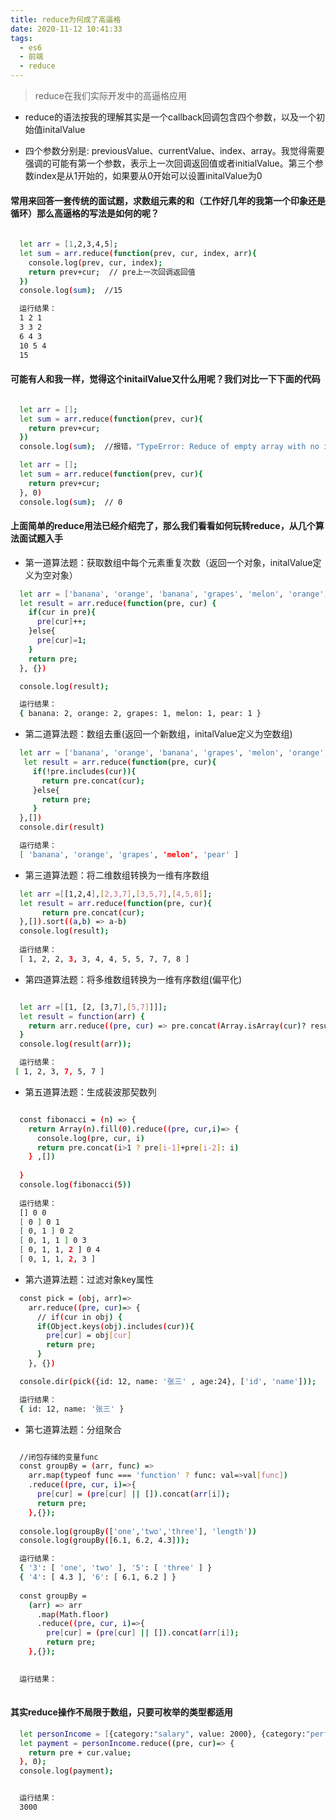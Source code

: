 ```yaml
---
title: reduce为何成了高逼格
date: 2020-11-12 10:41:33
tags:
  - es6
  - 前端
  - reduce
---
```


> reduce在我们实际开发中的高逼格应用

+ reduce的语法按我的理解其实是一个callback回调包含四个参数，以及一个初始值initalValue

+ 四个参数分别是: previousValue、currentValue、index、array。我觉得需要强调的可能有第一个参数，表示上一次回调返回值或者initialValue。第三个参数index是从1开始的，如果要从0开始可以设置initalValue为0

#### 常用来回答一套传统的面试题，求数组元素的和（工作好几年的我第一个印象还是循环）那么高逼格的写法是如何的呢？

``` bash
  
  let arr = [1,2,3,4,5];
  let sum = arr.reduce(function(prev, cur, index, arr){
    console.log(prev, cur, index);
    return prev+cur;  // pre上一次回调返回值
  })
  console.log(sum);  //15

  运行结果：
  1 2 1
  3 3 2
  6 4 3
  10 5 4
  15

```

#### 可能有人和我一样，觉得这个initailValue又什么用呢？我们对比一下下面的代码

``` bash

  let arr = [];
  let sum = arr.reduce(function(prev, cur){
    return prev+cur; 
  })
  console.log(sum);  //报错，"TypeError: Reduce of empty array with no initial value"

  let arr = [];
  let sum = arr.reduce(function(prev, cur){
    return prev+cur;  
  }, 0)
  console.log(sum);  // 0


  ```

#### 上面简单的reduce用法已经介绍完了，那么我们看看如何玩转reduce，从几个算法面试题入手

+ 第一道算法题：获取数组中每个元素重复次数（返回一个对象，initalValue定义为空对象）

``` bash
  let arr = ['banana', 'orange', 'banana', 'grapes', 'melon', 'orange','pear'];
  let result = arr.reduce(function(pre, cur) {
    if(cur in pre){
      pre[cur]++;
    }else{
      pre[cur]=1;
    }
    return pre;
  }, {})

  console.log(result);

  运行结果：
  { banana: 2, orange: 2, grapes: 1, melon: 1, pear: 1 }

```
+ 第二道算法题：数组去重(返回一个新数组，initalValue定义为空数组)

``` bash
  let arr = ['banana', 'orange', 'banana', 'grapes', 'melon', 'orange','pear'];
   let result = arr.reduce(function(pre, cur){
     if(!pre.includes(cur)){
       return pre.concat(cur);
     }else{
       return pre;     
     }
  },[])
  console.dir(result)

  运行结果：
  [ 'banana', 'orange', 'grapes', 'melon', 'pear' ]

```

+ 第三道算法题：将二维数组转换为一维有序数组

``` bash
  let arr =[[1,2,4],[2,3,7],[3,5,7],[4,5,8]];
  let result = arr.reduce(function(pre, cur){
       return pre.concat(cur);
  },[]).sort((a,b) => a-b)
  console.log(result);
  
  运行结果：
  [ 1, 2, 2, 3, 3, 4, 4, 5, 5, 7, 7, 8 ]

```
+ 第四道算法题：将多维数组转换为一维有序数组(偏平化)

``` bash

  let arr =[[1, [2, [3,7],[5,7]]]];
  let result = function(arr) {
    return arr.reduce((pre, cur) => pre.concat(Array.isArray(cur)? result(cur): cur),[])
  }
  console.log(result(arr));

  运行结果：
 [ 1, 2, 3, 7, 5, 7 ]

```

+ 第五道算法题：生成裴波那契数列

``` bash

  const fibonacci = (n) => {
    return Array(n).fill(0).reduce((pre, cur,i)=> {
      console.log(pre, cur, i)
      return pre.concat(i>1 ? pre[i-1]+pre[i-2]: i) 
    } ,[])
      
  } 
  console.log(fibonacci(5))
  
  运行结果：
  [] 0 0
  [ 0 ] 0 1
  [ 0, 1 ] 0 2
  [ 0, 1, 1 ] 0 3
  [ 0, 1, 1, 2 ] 0 4
  [ 0, 1, 1, 2, 3 ]

```

+ 第六道算法题：过滤对象key属性

``` bash
  const pick = (obj, arr)=>
    arr.reduce((pre, cur)=> {
      // if(cur in obj) {
      if(Object.keys(obj).includes(cur)){
        pre[cur] = obj[cur]
        return pre;
      }
    }, {})

  console.dir(pick({id: 12, name: '张三' , age:24}, ['id', 'name']));

  运行结果：
  { id: 12, name: '张三' }

```


+ 第七道算法题：分组聚合

``` bash

  //闭包存储的变量func
  const groupBy = (arr, func) => 
    arr.map(typeof func === 'function' ? func: val=>val[func])
    .reduce((pre, cur, i)=>{
      pre[cur] = (pre[cur] || []).concat(arr[i]);
      return pre;
    },{});
    
  console.log(groupBy(['one','two','three'], 'length'))
  console.log(groupBy([6.1, 6.2, 4.3]));  

  运行结果：
  { '3': [ 'one', 'two' ], '5': [ 'three' ] }
  { '4': [ 4.3 ], '6': [ 6.1, 6.2 ] }
  
  const groupBy = 
    (arr) => arr
      .map(Math.floor)
      .reduce((pre, cur, i)=>{
        pre[cur] = (pre[cur] || []).concat(arr[i]);
        return pre;
    },{});
    

  运行结果：
  


```

#### 其实reduce操作不局限于数组，只要可枚举的类型都适用

``` bash
  let personIncome = [{category:"salary", value: 2000}, {category:"performace", value: 500},  {category:"benefits", value: 500}];
  let payment = personIncome.reduce((pre, cur)=> {
    return pre + cur.value;
  }, 0);
  console.log(payment);


  运行结果：
  3000

``` 
